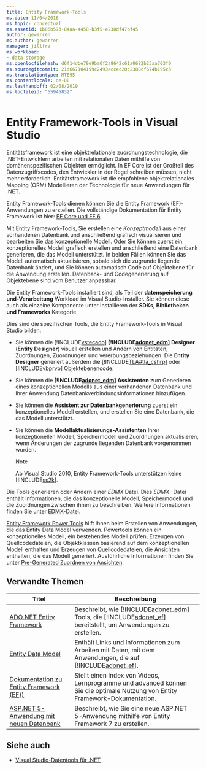 ```yaml
---
title: Entity Framework-Tools
ms.date: 11/04/2016
ms.topic: conceptual
ms.assetid: 1b06b573-84aa-4458-b3f5-e238df47bf45
author: gewarren
ms.author: gewarren
manager: jillfra
ms.workload:
- data-storage
ms.openlocfilehash: d6f14dbe79e9ba0f2a8642c61a0682b25aa703f0
ms.sourcegitcommit: 21d667104199c2493accec20c2388cf674b195c3
ms.translationtype: MTE95
ms.contentlocale: de-DE
ms.lasthandoff: 02/08/2019
ms.locfileid: "55945832"
---
```

# <a name="entity-framework-tools-in-visual-studio"></a>Entity Framework-Tools in Visual Studio

Entitätsframework ist eine objektrelationale zuordnungstechnologie, die .NET-Entwicklern arbeiten mit relationalen Daten mithilfe von domänenspezifischen Objekten ermöglicht. In EF Core ist der Großteil des Datenzugriffscodes, den Entwickler in der Regel schreiben müssen, nicht mehr erforderlich. Entitätsframework ist die empfohlene objektrelationales Mapping (ORM) Modellieren der Technologie für neue Anwendungen für .NET.

Entity Framework-Tools dienen können Sie die Entity Framework (EF)-Anwendungen zu erstellen. Die vollständige Dokumentation für Entity Framework ist hier: [EF Core und EF 6](/ef/).

Mit Entity Framework-Tools, Sie erstellen eine *Konzeptmodell* aus einer vorhandenen Datenbank und anschließend grafisch visualisieren und bearbeiten Sie das konzeptionelle Modell. Oder Sie können zuerst ein konzeptionelles Modell grafisch erstellen und anschließend eine Datenbank generieren, die das Modell unterstützt. In beiden Fällen können Sie das Modell automatisch aktualisieren, sobald sich die zugrunde liegende Datenbank ändert, und Sie können automatisch Code auf Objektebene für die Anwendung erstellen. Datenbank- und Codegenerierung auf Objektebene sind vom Benutzer anpassbar.

Die Entity Framework-Tools installiert sind, als Teil der **datenspeicherung und-Verarbeitung** Workload im Visual Studio-Installer. Sie können diese auch als einzelne Komponente unter Installieren der **SDKs, Bibliotheken und Frameworks** Kategorie.

Dies sind die spezifischen Tools, die Entity Framework-Tools in Visual Studio bilden:

- Sie können die [!INCLUDE[vstecado](../data-tools/includes/vstecado_md.md)]  **[!INCLUDE[adonet_edm](../data-tools/includes/adonet_edm_md.md)] Designer** (**Entity Designer**) visuell erstellen und Ändern von Entitäten, Zuordnungen, Zuordnungen und vererbungsbeziehungen. Die **Entity Designer** generiert außerdem die [!INCLUDE[TLA#tla_cshrp](../data-tools/includes/tlasharptla_cshrp_md.md)] oder [!INCLUDE[vbprvb](../code-quality/includes/vbprvb_md.md)] Objektebenencode.

- Sie können die  **[!INCLUDE[adonet_edm](../data-tools/includes/adonet_edm_md.md)] Assistenten** zum Generieren eines konzeptionellen Modells aus einer vorhandenen Datenbank und Ihrer Anwendung Datenbankverbindungsinformationen hinzufügen.

- Sie können die **Assistent zur Datenbankgenerierung** zuerst ein konzeptionelles Modell erstellen, und erstellen Sie eine Datenbank, die das Modell unterstützt.

- Sie können die **Modellaktualisierungs-Assistenten** Ihrer konzeptionellen Modell, Speichermodell und Zuordnungen aktualisieren, wenn Änderungen der zugrunde liegenden Datenbank vorgenommen wurden.

  > [!NOTE]
  > Ab Visual Studio 2010, Entity Framework-Tools unterstützen keine [!INCLUDE[ss2k](../data-tools/includes/ss2k_md.md)].

Die Tools generieren oder Ändern einer *EDMX* Datei. Dies *EDMX* -Datei enthält Informationen, die das konzeptionelle Modell, Speichermodell und die Zuordnungen zwischen ihnen zu beschreiben. Weitere Informationen finden Sie unter [EDMX-Datei](https://docs.microsoft.com/ef/ef6/).

[Entity Framework Power Tools](https://marketplace.visualstudio.com/items?itemName=EntityFrameworkTeam.EntityFrameworkPowerToolsBeta4) hilft Ihnen beim Erstellen von Anwendungen, die das Entity Data Model verwenden. Powertools können ein konzeptionelles Modell, ein bestehendes Modell prüfen, Erzeugen von Quellcodedateien, die Objektklassen basierend auf dem konzeptionellen Modell enthalten und Erzeugen von Quellcodedateien, die Ansichten enthalten, die das Modell generiert. Ausführliche Informationen finden Sie unter [Pre-Generated Zuordnen von Ansichten](https://docs.microsoft.com/ef/ef6/fundamentals/performance/pre-generated-views).

## <a name="related-topics"></a>Verwandte Themen

| Titel | Beschreibung |
| - | - |
| [ADO.NET Entity Framework](/dotnet/framework/data/adonet/ef/index) | Beschreibt, wie [!INCLUDE[adonet_edm](../data-tools/includes/adonet_edm_md.md)] Tools, die [!INCLUDE[adonet_ef](../data-tools/includes/adonet_ef_md.md)] bereitstellt, um Anwendungen zu erstellen. |
| [Entity Data Model](/dotnet/framework/data/adonet/entity-data-model) | Enthält Links und Informationen zum Arbeiten mit Daten, mit dem Anwendungen, die auf [!INCLUDE[adonet_ef](../data-tools/includes/adonet_ef_md.md)]. |
| [Dokumentation zu Entity Framework (EF))](https://docs.microsoft.com/ef/ef6/get-started) | Stellt einen Index von Videos, Lernprogramme und advanced können Sie die optimale Nutzung von Entity Framework-Dokumentation. |
| [ASP.NET 5-Anwendung mit neuen Datenbank](https://docs.efproject.net/en/latest/platforms/aspnetcore/new-db.html) | Beschreibt, wie Sie eine neue ASP.NET 5-Anwendung mithilfe von Entity Framework 7 zu erstellen. |

## <a name="see-also"></a>Siehe auch

- [Visual Studio-Datentools für .NET](../data-tools/visual-studio-data-tools-for-dotnet.md)